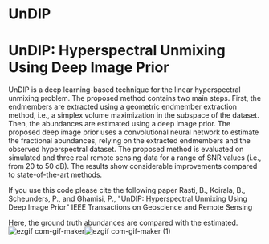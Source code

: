 # UnDIP
UnDIP: Hyperspectral Unmixing Using Deep Image Prior
======================================================
UnDIP is a deep learning-based technique for the linear hyperspectral unmixing problem. The proposed method contains two main steps. First, the endmembers are extracted using a geometric endmember extraction method, i.e., a  simplex volume maximization in the subspace of the dataset. Then, the abundances are estimated using a deep image prior. The proposed deep image prior uses a convolutional neural network to estimate the fractional abundances, relying on the extracted endmembers and the observed hyperspectral dataset. The proposed method is evaluated on simulated and three real remote sensing data for a range of SNR values (i.e., from 20 to 50 dB). The results show considerable improvements compared to state-of-the-art methods.

If you use this code please cite the following paper
Rasti, B.,  Koirala, B., Scheunders, P., and Ghamisi, P., 
"UnDIP: Hyperspectral Unmixing Using Deep Image Prior" 
IEEE Transactions on Geoscience and Remote Sensing



Here, the ground truth abundances are compared with the estimated.
![ezgif com-gif-maker](https://user-images.githubusercontent.com/61419984/109660508-3e2f4580-7b69-11eb-980c-0f2c46f9be91.gif)![ezgif com-gif-maker (1)](https://user-images.githubusercontent.com/61419984/109660875-a2eaa000-7b69-11eb-85b2-3e088000d9aa.gif)

